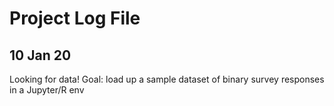 # Project Log File

## 10 Jan 20

Looking for data! Goal: load up a sample dataset of binary survey responses in a Jupyter/R env